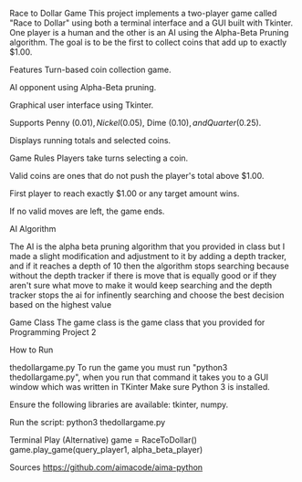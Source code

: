 Race to Dollar Game
This project implements a two-player game called "Race to Dollar" using both a terminal interface and a GUI built with Tkinter. One player is a human and the other is an AI using the Alpha-Beta Pruning algorithm. 
The goal is to be the first to collect coins that add up to exactly $1.00.


Features
Turn-based coin collection game.

AI opponent using Alpha-Beta pruning.

Graphical user interface using Tkinter.

Supports Penny ($0.01), Nickel ($0.05), Dime ($0.10), and Quarter ($0.25).

Displays running totals and selected coins.

Game Rules
Players take turns selecting a coin.

Valid coins are ones that do not push the player's total above $1.00.

First player to reach exactly $1.00 or any target amount wins.

If no valid moves are left, the game ends.

AI Algorithm

The AI is the alpha beta pruning algorithm that you provided in class but I made a slight modification and adjustment to it by adding a depth tracker, 
and if it reaches a depth of 10 then the algorithm stops searching because without the depth tracker if there is move that is equally good or if they aren't 
sure what move to make it would keep searching and the depth tracker stops the ai for infinently searching and choose the best decision based on the highest value

Game Class
The game class is the game class that you provided for Programming Project 2 

How to Run

thedollargame.py
To run the game you must run "python3 thedollargame.py", when you run that command it takes you to a GUI window which was written in TKinter
Make sure Python 3 is installed.

Ensure the following libraries are available: tkinter, numpy.

Run the script:
python3 thedollargame.py


Terminal Play (Alternative)
game = RaceToDollar()
game.play_game(query_player1, alpha_beta_player)






Sources
https://github.com/aimacode/aima-python
